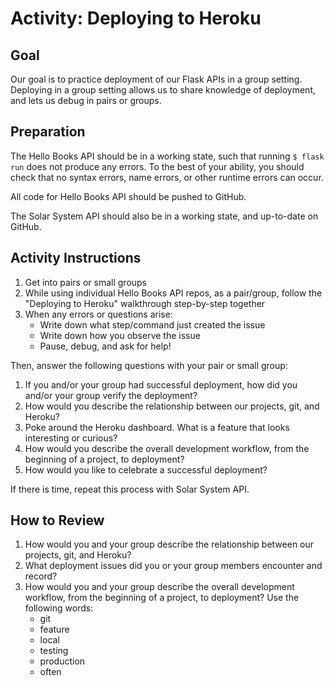 # Activity: Deploying to Heroku

## Goal

Our goal is to practice deployment of our Flask APIs in a group setting. Deploying in a group setting allows us to share knowledge of deployment, and lets us debug in pairs or groups.

## Preparation

The Hello Books API should be in a working state, such that running `$ flask run` does not produce any errors. To the best of your ability, you should check that no syntax errors, name errors, or other runtime errors can occur.

All code for Hello Books API should be pushed to GitHub.

The Solar System API should also be in a working state, and up-to-date on GitHub.

## Activity Instructions

1. Get into pairs or small groups
1. While using individual Hello Books API repos, as a pair/group, follow the "Deploying to Heroku" walkthrough step-by-step together
1. When any errors or questions arise:
    - Write down what step/command just created the issue
    - Write down how you observe the issue
    - Pause, debug, and ask for help!

Then, answer the following questions with your pair or small group:

1. If you and/or your group had successful deployment, how did you and/or your group verify the deployment?
1. How would you describe the relationship between our projects, git, and Heroku?
1. Poke around the Heroku dashboard. What is a feature that looks interesting or curious?
1. How would you describe the overall development workflow, from the beginning of a project, to deployment?
1. How would you like to celebrate a successful deployment?

If there is time, repeat this process with Solar System API.

## How to Review

1. How would you and your group describe the relationship between our projects, git, and Heroku?
1. What deployment issues did you or your group members encounter and record?
1. How would you and your group describe the overall development workflow, from the beginning of a project, to deployment? Use the following words:
    - git
    - feature
    - local
    - testing
    - production
    - often
